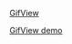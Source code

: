 [GifView](https://code.google.com/archive/p/gifview/downloads)

[GifView demo](https://code.google.com/archive/p/gifview2/downloads)